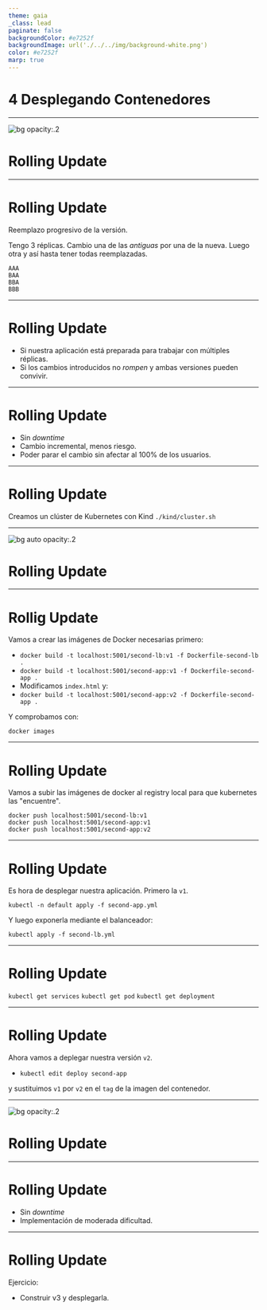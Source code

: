 ```yaml
---
theme: gaia
_class: lead
paginate: false
backgroundColor: #e7252f
backgroundImage: url('./../../img/background-white.png')
color: #e7252f
marp: true
---
```

<!-- _backgroundImage: url('./../../img/background-red.png') -->
<!-- _color: white -->

# 4 Desplegando Contenedores

---
![bg opacity:.2](https://media.giphy.com/media/Aff4ryYiacUO4/giphy.gif)
# Rolling Update

---
# Rolling Update

Reemplazo progresivo de la versión.

Tengo 3 réplicas. Cambio una de las _antiguas_ por una de la nueva.
Luego otra y así hasta tener todas reemplazadas.

```
AAA
BAA
BBA
BBB
```

---
# Rolling Update

- Si nuestra aplicación está preparada para trabajar con múltiples réplicas.
- Si los cambios introducidos no _rompen_ y ambas versiones pueden convivir.

---
# Rolling Update

- Sin _downtime_
- Cambio incremental, menos riesgo.
- Poder parar el cambio sin afectar al 100% de los usuarios.

---
# Rolling Update

Creamos un clúster de Kubernetes con Kind
`./kind/cluster.sh`

---
![bg auto opacity:.2](https://upload.wikimedia.org/wikipedia/commons/thumb/3/39/Kubernetes_logo_without_workmark.svg/1200px-Kubernetes_logo_without_workmark.svg.png)
# Rolling Update

---
# Rollig Update

Vamos a crear las imágenes de Docker necesarias primero:

- `docker build -t localhost:5001/second-lb:v1 -f Dockerfile-second-lb .`
- `docker build -t localhost:5001/second-app:v1 -f Dockerfile-second-app .`
- Modificamos `index.html` y:
- `docker build -t localhost:5001/second-app:v2 -f Dockerfile-second-app .`

Y comprobamos con:

`docker images`

---
# Rolling Update

Vamos a subir las imágenes de docker al registry local para que kubernetes las "encuentre".

```
docker push localhost:5001/second-lb:v1
docker push localhost:5001/second-app:v1
docker push localhost:5001/second-app:v2
```

---
# Rolling Update

Es hora de desplegar nuestra aplicación. Primero la `v1`.

`kubectl -n default apply -f second-app.yml`

Y luego exponerla mediante el balanceador:

`kubectl apply -f second-lb.yml`

---
# Rolling Update

`kubectl get services`
`kubectl get pod`
`kubectl get deployment`

---
# Rolling Update

Ahora vamos a deplegar nuestra versión `v2`.

- `kubectl edit deploy second-app`

y sustituimos `v1` por `v2` en el `tag` de la imagen del contenedor.

---
![bg opacity:.2](https://imagenes.20minutos.es/files/image_656_370/uploads/imagenes/2019/05/21/957237.jpg)
# Rolling Update

---
# Rolling Update

- Sin _downtime_
- Implementación de moderada dificultad.

---
# Rolling Update

Ejercicio:

- Construir v3 y desplegarla.

